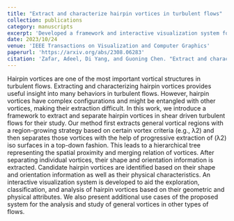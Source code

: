 ```yaml
---
title: "Extract and characterize hairpin vortices in turbulent flows"
collection: publications
category: manuscripts
excerpt: 'Developed a framework and interactive visualization system for extracting, separating, and analyzing hairpin vortices in turbulent flows using hierarchical and geometry-based methods.'
date: 2023/10/24
venue: 'IEEE Transactions on Visualization and Computer Graphics'
paperurl: 'https://arxiv.org/abs/2308.06283'
citation: 'Zafar, Adeel, Di Yang, and Guoning Chen. "Extract and characterize hairpin vortices in turbulent flows." IEEE Transactions on Visualization and Computer Graphics 30.1 (2023): 716-726.'
---
```

Hairpin vortices are one of the most important vortical structures in turbulent flows. Extracting and characterizing hairpin vortices provides useful insight into many behaviors in turbulent flows. However, hairpin vortices have complex configurations and might be entangled with other vortices, making their extraction difficult. In this work, we introduce a framework to extract and separate hairpin vortices in shear driven turbulent flows for their study. Our method first extracts general vortical regions with a region-growing strategy based on certain vortex criteria (e.g., λ2) and then separates those vortices with the help of progressive extraction of (λ2) iso surfaces in a top-down fashion. This leads to a hierarchical tree representing the spatial proximity and merging relation of vortices. After separating individual vortices, their shape and orientation information is extracted. Candidate hairpin vortices are identified based on their shape and orientation information as well as their physical characteristics. An interactive visualization system is developed to aid the exploration, classification, and analysis of hairpin vortices based on their geometric and physical attributes. We also present additional use cases of the proposed system for the analysis and study of general vortices in other types of flows.
